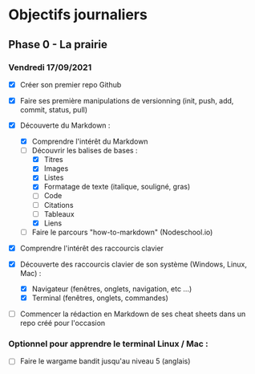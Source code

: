 # Objectifs journaliers

## Phase 0 - La prairie

### Vendredi 17/09/2021


* [X] Créer son premier repo Github
* [X] Faire ses première manipulations de versionning (init, push, add, commit, status, pull)
* [x] Découverte du Markdown : 
  * [x] Comprendre l'intérêt du Markdown
  * [ ] Découvrir les balises de bases : 
    * [x] Titres
    * [x] Images
    * [x] Listes
    * [x] Formatage de texte (italique, souligné, gras)
    * [ ] Code
    * [ ] Citations
    * [ ] Tableaux
    * [x] Liens
  * [ ] Faire le parcours "how-to-markdown" (Nodeschool.io)
* [x] Comprendre l'intérêt des raccourcis clavier
* [x] Découverte des raccourcis clavier de son système (Windows, Linux, Mac) : 
  * [x] Navigateur (fenêtres, onglets, navigation, etc …)
  * [x] Terminal (fenêtres, onglets, commandes)
* [ ] Commencer la rédaction en Markdown de ses cheat sheets dans un repo créé pour l'occasion



### Optionnel pour apprendre le terminal Linux / Mac : 

* [ ] Faire le wargame bandit jusqu'au niveau 5 (anglais)